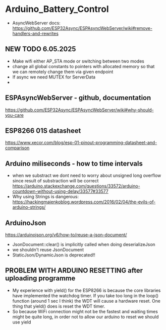 # Arduino_Battery_Control
- AsyncWebServer docs: https://github.com/ESP32Async/ESPAsyncWebServer/wiki#remove-handlers-and-rewrites

## NEW TODO 6.05.2025
- Make wifi either AP_STA mode or switching between two modes
- change all global constants to pointers with allocated memory so that we can 
remotely change them via given endpoint
- If async we need MUTEX for ServerData
- 

## ESPAsyncWebServer - github, documentation
https://github.com/ESP32Async/ESPAsyncWebServer/wiki#why-should-you-care

## ESP8266 01S datasheet
https://www.xecor.com/blog/esp-01-pinout-programming-datasheet-and-comparison

## Arduino miliseconds - how to time intervals
- when we substract we dont need to worry about unsigned long overflow since 
result of substraction will be correct
https://arduino.stackexchange.com/questions/33572/arduino-countdown-without-using-delay/33577#33577
- Why using Strings is dangerous:
https://hackingmajenkoblog.wordpress.com/2016/02/04/the-evils-of-arduino-strings/

## ArduinoJson
https://arduinojson.org/v6/how-to/reuse-a-json-document/
- JsonDocument::clear() is implicitly called when doing deserializeJson
- we shouldn't reuse JsonDocument
- StaticJson/DynamicJson is deprecated!!

## PROBLEM WITH ARDUINO RESETTING after uploading programme
-  My experience with yield() for the ESP8266 is because the core libraries have implemented the watchdog timer. If you take too long in the loop() function (around 1 sec I think) the WDT will cause a hardware reset. One thing that yield() does is reset the WDT timer.
- So because WiFi connection might not be the fastest and waiting times
might be quite long, in order not to allow our arduino to reset  we 
should use yield 
